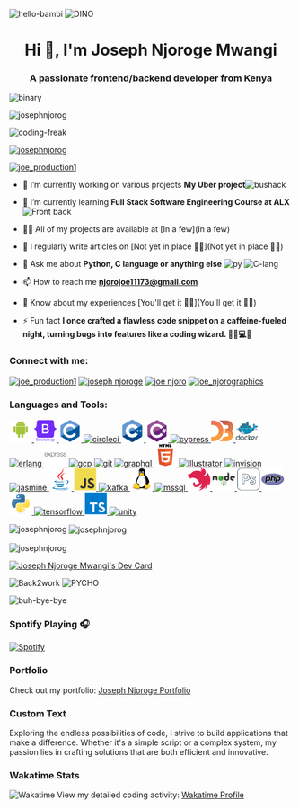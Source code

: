 ![hello-bambi](https://github.com/JosephNjorog/JosephNjorog/assets/141281465/9d6a3092-8601-49d7-af2c-8e52b8b3df0c) ![DINO](https://github.com/JosephNjorog/JosephNjorog/assets/141281465/4cc48622-222c-47e9-b86e-395444ab791e)

<h1 align="center">Hi 👋, I'm Joseph Njoroge Mwangi</h1>
<h3 align="center">A passionate frontend/backend developer from Kenya</h3>

![binary](https://github.com/JosephNjorog/JosephNjorog/assets/141281465/f4420bb4-bd2a-42df-bf9b-5f2a6ebf39ac)

<p align="left"> <img src="https://komarev.com/ghpvc/?username=josephnjorog&label=Profile%20views&color=0e75b6&style=flat" alt="josephnjorog" /> </p>

![coding-freak](https://github.com/JosephNjorog/JosephNjorog/assets/141281465/aa22479a-d097-4c75-b760-90849c26409f)

<p align="left"> <a href="https://github.com/ryo-ma/github-profile-trophy"><img src="https://github-profile-trophy.vercel.app/?username=josephnjorog" alt="josephnjorog" /></a> </p>

<p align="left"> <a href="https://twitter.com/joe_production1" target="blank"><img src="https://img.shields.io/twitter/follow/joe_production1?logo=twitter&style=for-the-badge" alt="joe_production1" /></a> </p>

- 🔭 I’m currently working on various projects **My Uber project**![bushack](https://github.com/JosephNjorog/JosephNjorog/assets/141281465/38670da1-7329-4962-bf99-e8bb42d2de0e)

- 🌱 I’m currently learning **Full Stack Software Engineering Course at ALX** ![Front back](https://github.com/JosephNjorog/JosephNjorog/assets/141281465/2862549e-bb7d-4f20-843f-26ad792b3f42)

- 👨‍💻 All of my projects are available at [In a few](In a few)

- 📝 I regularly write articles on [Not yet in place 💯✅](Not yet in place 💯✅)

- 💬 Ask me about **Python, C language or anything else** ![py](https://github.com/JosephNjorog/JosephNjorog/assets/141281465/e931a30a-fa7f-4ab5-b15d-7d04afb94646) ![C-lang](https://github.com/JosephNjorog/JosephNjorog/assets/141281465/dac85ad9-25f5-4c7c-9b14-62fb0bebf398)

- 📫 How to reach me **njorojoe11173@gmail.com** 

- 📄 Know about my experiences [You'll get it 🥴🥴](You'll get it 🥴🥴)

- ⚡ Fun fact **I once crafted a flawless code snippet on a caffeine-fueled night, turning bugs into features like a coding wizard. 🧙‍♂️💻✨**

<h3 align="left">Connect with me:</h3>
<p align="left">
<a href="https://twitter.com/joe_production1" target="blank"><img align="center" src="https://raw.githubusercontent.com/rahuldkjain/github-profile-readme-generator/master/src/images/icons/Social/twitter.svg" alt="joe_production1" height="30" width="40" /></a>
<a href="https://linkedin.com/in/joseph njoroge" target="blank"><img align="center" src="https://raw.githubusercontent.com/rahuldkjain/github-profile-readme-generator/master/src/images/icons/Social/linked-in-alt.svg" alt="joseph njoroge" height="30" width="40" /></a>
<a href="https://fb.com/joe njoro" target="blank"><img align="center" src="https://raw.githubusercontent.com/rahuldkjain/github-profile-readme-generator/master/src/images/icons/Social/facebook.svg" alt="joe njoro" height="30" width="40" /></a>
<a href="https://instagram.com/joe_njorographics" target="blank"><img align="center" src="https://raw.githubusercontent.com/rahuldkjain/github-profile-readme-generator/master/src/images/icons/Social/instagram.svg" alt="joe_njorographics" height="30" width="40" /></a>
</p>

<h3 align="left">Languages and Tools:</h3>
<p align="left"> 
  <a href="https://developer.android.com" target="_blank" rel="noreferrer"> 
    <img src="https://raw.githubusercontent.com/devicons/devicon/master/icons/android/android-original-wordmark.svg" alt="android" width="40" height="40"/> 
  </a> 
  <a href="https://getbootstrap.com" target="_blank" rel="noreferrer"> 
    <img src="https://raw.githubusercontent.com/devicons/devicon/master/icons/bootstrap/bootstrap-plain-wordmark.svg" alt="bootstrap" width="40" height="40"/> 
  </a> 
  <a href="https://www.cprogramming.com/" target="_blank" rel="noreferrer"> 
    <img src="https://raw.githubusercontent.com/devicons/devicon/master/icons/c/c-original.svg" alt="c" width="40" height="40"/> 
  </a> 
  <a href="https://circleci.com" target="_blank" rel="noreferrer"> 
    <img src="https://www.vectorlogo.zone/logos/circleci/circleci-icon.svg" alt="circleci" width="40" height="40"/> 
  </a> 
  <a href="https://www.w3schools.com/cpp/" target="_blank" rel="noreferrer"> 
    <img src="https://raw.githubusercontent.com/devicons/devicon/master/icons/cplusplus/cplusplus-original.svg" alt="cplusplus" width="40" height="40"/> 
  </a> 
  <a href="https://www.w3schools.com/cs/" target="_blank" rel="noreferrer"> 
    <img src="https://raw.githubusercontent.com/devicons/devicon/master/icons/csharp/csharp-original.svg" alt="csharp" width="40" height="40"/> 
  </a> 
  <a href="https://www.cypress.io" target="_blank" rel="noreferrer"> 
    <img src="https://raw.githubusercontent.com/simple-icons/simple-icons/6e46ec1fc23b60c8fd0d2f2ff46db82e16dbd75f/icons/cypress.svg" alt="cypress" width="40" height="40"/> 
  </a> 
  <a href="https://d3js.org/" target="_blank" rel="noreferrer"> 
    <img src="https://raw.githubusercontent.com/devicons/devicon/master/icons/d3js/d3js-original.svg" alt="d3js" width="40" height="40"/> 
  </a> 
  <a href="https://www.docker.com/" target="_blank" rel="noreferrer"> 
    <img src="https://raw.githubusercontent.com/devicons/devicon/master/icons/docker/docker-original-wordmark.svg" alt="docker" width="40" height="40"/> 
  </a> 
  <a href="https://www.erlang.org/" target="_blank" rel="noreferrer"> 
    <img src="https://www.vectorlogo.zone/logos/erlang/erlang-official.svg" alt="erlang" width="40" height="40"/> 
  </a> 
  <a href="https://expressjs.com" target="_blank" rel="noreferrer"> 
    <img src="https://raw.githubusercontent.com/devicons/devicon/master/icons/express/express-original-wordmark.svg" alt="express" width="40" height="40"/> 
  </a> 
  <a href="https://cloud.google.com" target="_blank" rel="noreferrer"> 
    <img src="https://www.vectorlogo.zone/logos/google_cloud/google_cloud-icon.svg" alt="gcp" width="40" height="40"/> 
  </a> 
  <a href="https://git-scm.com/" target="_blank" rel="noreferrer"> 
    <img src="https://www.vectorlogo.zone/logos/git-scm/git-scm-icon.svg" alt="git" width="40" height="40"/> 
  </a> 
  <a href="https://graphql.org" target="_blank" rel="noreferrer"> 
    <img src="https://www.vectorlogo.zone/logos/graphql/graphql-icon.svg" alt="graphql" width="40" height="40"/>
</a> 
  <a href="https://www.w3.org/html/" target="_blank" rel="noreferrer"> 
    <img src="https://raw.githubusercontent.com/devicons/devicon/master/icons/html5/html5-original-wordmark.svg" alt="html5" width="40" height="40"/> 
  </a> 
  <a href="https://www.adobe.com/in/products/illustrator.html" target="_blank" rel="noreferrer"> 
    <img src="https://www.vectorlogo.zone/logos/adobe_illustrator/adobe_illustrator-icon.svg" alt="illustrator" width="40" height="40"/> 
  </a> 
  <a href="https://www.invisionapp.com/" target="_blank" rel="noreferrer"> 
    <img src="https://www.vectorlogo.zone/logos/invisionapp/invisionapp-icon.svg" alt="invision" width="40" height="40"/> 
  </a> 
  <a href="https://jasmine.github.io/" target="_blank" rel="noreferrer"> 
    <img src="https://www.vectorlogo.zone/logos/jasmine/jasmine-icon.svg" alt="jasmine" width="40" height="40"/> 
  </a> 
  <a href="https://www.java.com" target="_blank" rel="noreferrer"> 
    <img src="https://raw.githubusercontent.com/devicons/devicon/master/icons/java/java-original.svg" alt="java" width="40" height="40"/> 
  </a> 
  <a href="https://developer.mozilla.org/en-US/docs/Web/JavaScript" target="_blank" rel="noreferrer"> 
    <img src="https://raw.githubusercontent.com/devicons/devicon/master/icons/javascript/javascript-original.svg" alt="javascript" width="40" height="40"/> 
  </a> 
  <a href="https://kafka.apache.org/" target="_blank" rel="noreferrer"> 
    <img src="https://www.vectorlogo.zone/logos/apache_kafka/apache_kafka-icon.svg" alt="kafka" width="40" height="40"/> 
  </a> 
  <a href="https://www.linux.org/" target="_blank" rel="noreferrer"> 
    <img src="https://raw.githubusercontent.com/devicons/devicon/master/icons/linux/linux-original.svg" alt="linux" width="40" height="40"/> 
  </a> 
  <a href="https://www.microsoft.com/en-us/sql-server" target="_blank" rel="noreferrer"> 
    <img src="https://www.svgrepo.com/show/303229/microsoft-sql-server-logo.svg" alt="mssql" width="40" height="40"/> 
  </a> 
  <a href="https://nestjs.com/" target="_blank" rel="noreferrer"> 
    <img src="https://raw.githubusercontent.com/devicons/devicon/master/icons/nestjs/nestjs-plain.svg" alt="nestjs" width="40" height="40"/> 
  </a> 
  <a href="https://nodejs.org" target="_blank" rel="noreferrer"> 
    <img src="https://raw.githubusercontent.com/devicons/devicon/master/icons/nodejs/nodejs-original-wordmark.svg" alt="nodejs" width="40" height="40"/> 
  </a> 
  <a href="https://www.photoshop.com/en" target="_blank" rel="noreferrer"> 
    <img src="https://raw.githubusercontent.com/devicons/devicon/master/icons/photoshop/photoshop-line.svg" alt="photoshop" width="40" height="40"/> 
  </a> 
  <a href="https://www.php.net" target="_blank" rel="noreferrer"> 
    <img src="https://raw.githubusercontent.com/devicons/devicon/master/icons/php/php-original.svg" alt="php" width="40" height="40"/> 
  </a> 
  <a href="https://www.python.org" target="_blank" rel="noreferrer"> 
    <img src="https://raw.githubusercontent.com/devicons/devicon/master/icons/python/python-original.svg" alt="python" width="40" height="40"/> 
  </a> 
  <a href="https://www.tensorflow.org" target="_blank" rel="noreferrer"> 
    <img src="https://www.vectorlogo.zone/logos/tensorflow/tensorflow-icon.svg" alt="tensorflow" width="40" height="40"/> 
  </a> 
  <a href="https://www.typescriptlang.org/" target="_blank" rel="noreferrer"> 
    <img src="https://raw.githubusercontent.com/devicons/devicon/master/icons/typescript/typescript-original.svg" alt="typescript" width="40" height="40"/> 
  </a> 
  <a href="https://unity.com/" target="_blank" rel="noreferrer"> 
    <img src="https://www.vectorlogo.zone/logos/unity3d/unity3d-icon.svg" alt="unity" width="40" height="40"/> 
  </a> 
</p>

<p><img align="left" src="https://github-readme-stats.vercel.app/api/top-langs?username=josephnjorog&show_icons=true&locale=en&layout=compact" alt="josephnjorog" /></p>

<p>&nbsp;<img align="center" src="https://github-readme-stats.vercel.app/api?username=josephnjorog&show_icons=true&locale=en" alt="josephnjorog" /></p>

<p><img align="center" src="https://github-readme-streak-stats.herokuapp.com/?user=josephnjorog&" alt="josephnjorog" /></p>

<a href="https://app.daily.dev/joseph_njoroge"><img src="https://api.daily.dev/devcards/v2/M7ropGa7F3Vg6nSe3YB3B.png?type=default&r=fq5" width="356" alt="Joseph Njoroge Mwangi's Dev Card"/></a>

![Back2work](https://github.com/JosephNjorog/JosephNjorog/assets/141281465/006a9ca7-98b0-4d75-adeb-49db2d633008) ![PYCHO](https://github.com/JosephNjorog/JosephNjorog/assets/141281465/6fff32bf-4bdb-45f5-ba58-cd521f7f6ae1)

![buh-bye-bye](https://github.com/JosephNjorog/JosephNjorog/assets/141281465/58854631-2569-4a0d-81af-5b3c61f78504)

### Spotify Playing 🎧
[![Spotify](https://novatorem.vercel.app/api/spotify)](https://open.spotify.com/user/31a8an6waqzcvjhbxycih7e4d7be)

### Portfolio
Check out my portfolio: [Joseph Njoroge Portfolio](https://josephnjoroge.dev)

### Custom Text
Exploring the endless possibilities of code, I strive to build applications that make a difference. Whether it's a simple script or a complex system, my passion lies in crafting solutions that are both efficient and innovative.

### Wakatime Stats
![Wakatime](https://wakatime.com/badge/user/19b0b2c1-fd55-4f5b-9ed6-bd3f64bdf7b1.svg)
View my detailed coding activity: [Wakatime Profile](https://wakatime.com/@JosephNjoroge)